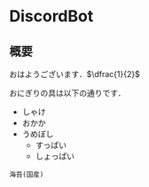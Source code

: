 # DiscordBot
## 概要

おはようございます．$\dfrac{1}{2}$

おにぎりの具は以下の通りです．

- しゃけ
- おかか
- うめぼし
  - すっぱい
  - しょっぱい

~~~
海苔(国産)
~~~
